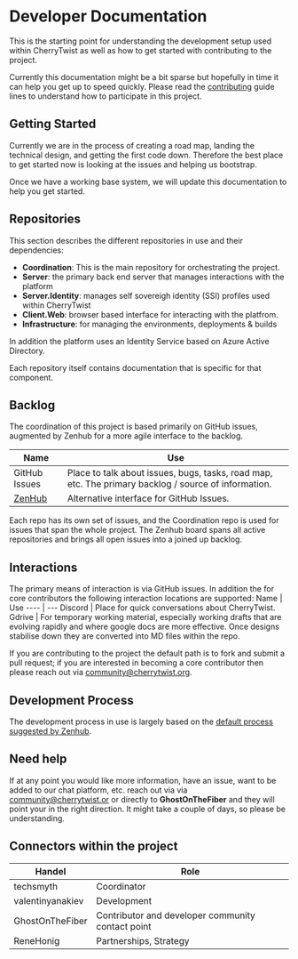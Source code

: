 # Developer Documentation
This is the starting point for understanding the development setup used within CherryTwist as well as how to get started with contributing to the project.

Currently this documentation might be a bit sparse but hopefully in time it can help you get up to speed quickly.
Please read the [contributing](https://github.com/cherrytwist/.github/blob/master/CONTRIBUTING.md) guide lines to understand how to participate in this project.

## Getting Started
Currently we are in the process of creating a road map, landing the technical design, and getting the first code down. Therefore the best place to get started now is looking at the issues and helping us bootstrap.

Once we have a working base system, we will update this documentation to help you get started.

## Repositories

This section describes the different repositories in use and their dependencies:
- **Coordination**: This is the main repository for orchestrating the project.
- **Server**: the primary back end server that manages interactions with the platform
- **Server.Identity**: manages self sovereigh identity (SSI) profiles used within CherryTwist
- **Client.Web**: browser based interface for interacting with the platfrom.
- **Infrastructure**: for managing the environments, deployments & builds

In addition the platform uses an Identity Service based on Azure Active Directory.

Each repository itself contains documentation that is specific for that component.

## Backlog 
The coordination of this project is based primarily on GitHub issues, augmented by Zenhub for a more agile interface to the backlog.

Name | Use
---- | ---
GitHub Issues | Place to talk about issues, bugs, tasks, road map, etc. The primary backlog / source of information.
[ZenHub](https://app.zenhub.com/workspaces/cherrytwist-5ecb98b262ebd9f4aec4194c) | Alternative interface for GitHub Issues.

Each repo has its own set of issues, and the Coordination repo is used for issues that span the whole project. The Zenhub board spans all active repositories and brings all open issues into a joined up backlog. 

## Interactions
The primary means of interaction is via GitHub issues. In addition the for core contributors the following interaction locations are supported:
Name | Use
---- | ---
Discord | Place for quick conversations about CherryTwist.
Gdrive | For temporary working material, especially working drafts that are evolving rapidly and where google docs are more effective. Once designs stabilise down they are converted into MD files within the repo.

If you are contributing to the project the default path is to fork and submit a pull request; if you are interested in becoming a core contributor then please reach out via <community@cherrytwist.org>.

## Development Process
The development process in use is largely based on the [default process suggested by Zenhub](https://help.zenhub.com/support/solutions/articles/43000010341). 

## Need help

If at any point you would like more information, have an issue, want to be added to our chat platform, etc. reach out via via <community@cherrytwist.or> or directly to **GhostOnTheFiber** and they will point your in the right direction. It might take a couple of days, so please be understanding.

## Connectors within the project

Handel | Role
------ | ----
techsmyth | Coordinator
valentinyanakiev | Development
GhostOnTheFiber | Contributor and developer community contact point
ReneHonig | Partnerships, Strategy

